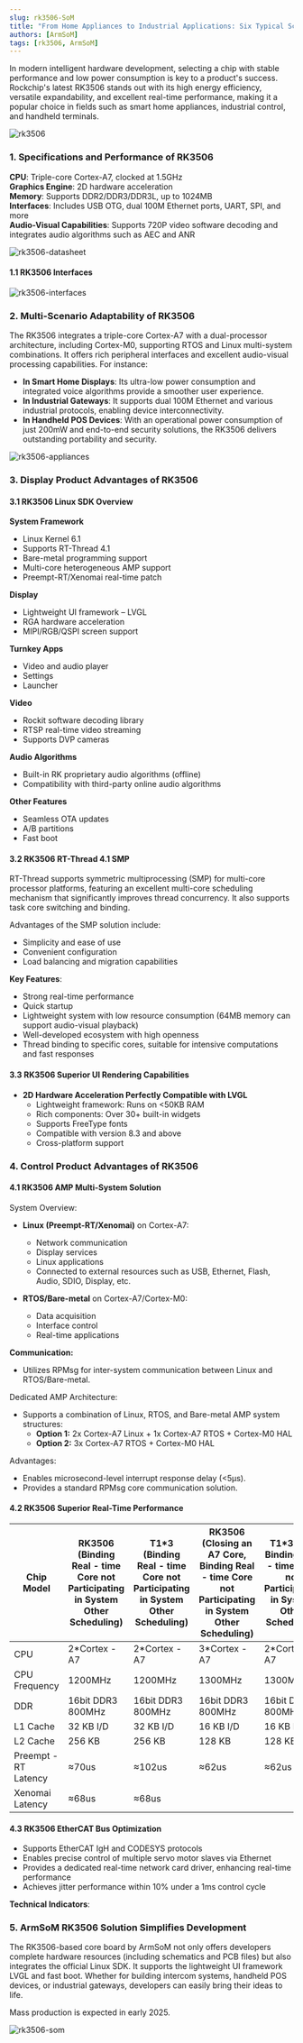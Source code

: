 ```yaml
---
slug: rk3506-SoM
title: "From Home Appliances to Industrial Applications: Six Typical Scenarios for RK3506"
authors: [ArmSoM]
tags: [rk3506, ArmSoM]
---
```


In modern intelligent hardware development, selecting a chip with stable performance and low power consumption is key to a product's success. Rockchip's latest RK3506 stands out with its high energy efficiency, versatile expandability, and excellent real-time performance, making it a popular choice in fields such as smart home appliances, industrial control, and handheld terminals.

![rk3506](/img/blog/rk3506.png)

### 1. Specifications and Performance of RK3506  

**CPU**: Triple-core Cortex-A7, clocked at 1.5GHz  
**Graphics Engine**: 2D hardware acceleration  
**Memory**: Supports DDR2/DDR3/DDR3L, up to 1024MB  
**Interfaces**: Includes USB OTG, dual 100M Ethernet ports, UART, SPI, and more  
**Audio-Visual Capabilities**: Supports 720P video software decoding and integrates audio algorithms such as AEC and ANR  

![rk3506-datasheet](/img/blog/rk3506-datasheet.png)

#### 1.1 RK3506 Interfaces  

![rk3506-interfaces](/img/blog/rk3506-interfaces.png)

### 2. Multi-Scenario Adaptability of RK3506  

The RK3506 integrates a triple-core Cortex-A7 with a dual-processor architecture, including Cortex-M0, supporting RTOS and Linux multi-system combinations. It offers rich peripheral interfaces and excellent audio-visual processing capabilities. For instance:  

- **In Smart Home Displays**: Its ultra-low power consumption and integrated voice algorithms provide a smoother user experience.  
- **In Industrial Gateways**: It supports dual 100M Ethernet and various industrial protocols, enabling device interconnectivity.  
- **In Handheld POS Devices**: With an operational power consumption of just 200mW and end-to-end security solutions, the RK3506 delivers outstanding portability and security.  

![rk3506-appliances](/img/blog/rk3506-appliances.png)


### 3. Display Product Advantages of RK3506

#### 3.1 RK3506 Linux SDK Overview  

**System Framework**  
- Linux Kernel 6.1  
- Supports RT-Thread 4.1  
- Bare-metal programming support  
- Multi-core heterogeneous AMP support  
- Preempt-RT/Xenomai real-time patch  

**Display**  
- Lightweight UI framework – LVGL  
- RGA hardware acceleration  
- MIPI/RGB/QSPI screen support  

**Turnkey Apps**  
- Video and audio player  
- Settings  
- Launcher  

**Video**  
- Rockit software decoding library  
- RTSP real-time video streaming  
- Supports DVP cameras  

**Audio Algorithms**  
- Built-in RK proprietary audio algorithms (offline)  
- Compatibility with third-party online audio algorithms  

**Other Features**  
- Seamless OTA updates  
- A/B partitions  
- Fast boot  

#### 3.2 RK3506 RT-Thread 4.1 SMP  

RT-Thread supports symmetric multiprocessing (SMP) for multi-core processor platforms, featuring an excellent multi-core scheduling mechanism that significantly improves thread concurrency. It also supports task core switching and binding.  

Advantages of the SMP solution include:  

- Simplicity and ease of use  
- Convenient configuration  
- Load balancing and migration capabilities  

**Key Features**:  
- Strong real-time performance  
- Quick startup  
- Lightweight system with low resource consumption (64MB memory can support audio-visual playback)  
- Well-developed ecosystem with high openness  
- Thread binding to specific cores, suitable for intensive computations and fast responses  

#### 3.3 RK3506 Superior UI Rendering Capabilities  

- **2D Hardware Acceleration Perfectly Compatible with LVGL**  
  - Lightweight framework: Runs on <50KB RAM  
  - Rich components: Over 30+ built-in widgets  
  - Supports FreeType fonts  
  - Compatible with version 8.3 and above  
  - Cross-platform support  

### 4. Control Product Advantages of RK3506  

#### 4.1 RK3506 AMP Multi-System Solution  

System Overview:
- **Linux (Preempt-RT/Xenomai)** on Cortex-A7:  
  - Network communication  
  - Display services  
  - Linux applications  
  - Connected to external resources such as USB, Ethernet, Flash, Audio, SDIO, Display, etc.

- **RTOS/Bare-metal** on Cortex-A7/Cortex-M0:  
  - Data acquisition  
  - Interface control  
  - Real-time applications  

**Communication:**  
- Utilizes RPMsg for inter-system communication between Linux and RTOS/Bare-metal.

Dedicated AMP Architecture:
- Supports a combination of Linux, RTOS, and Bare-metal AMP system structures:  
  - **Option 1:** 2x Cortex-A7 Linux + 1x Cortex-A7 RTOS + Cortex-M0 HAL  
  - **Option 2:** 3x Cortex-A7 RTOS + Cortex-M0 HAL  

Advantages:
- Enables microsecond-level interrupt response delay (<5μs).  
- Provides a standard RPMsg core communication solution.  

#### 4.2 RK3506 Superior Real-Time Performance  

| Chip Model | RK3506 (Binding Real - time Core not Participating in System Other Scheduling) | T1*3 (Binding Real - time Core not Participating in System Other Scheduling) | RK3506 (Closing an A7 Core, Binding Real - time Core not Participating in System Other Scheduling) | T1*3 (Not Binding Real - time Core not Participating in System Other Scheduling) |
| --- | --- | --- | --- | --- |
| CPU | 2*Cortex - A7 | 2*Cortex - A7 | 3*Cortex - A7 | 2*Cortex - A7 |
| CPU Frequency | 1200MHz | 1200MHz | 1300MHz | 1300MHz |
| DDR | 16bit DDR3 800MHz | 16bit DDR3 800MHz | 16bit DDR3 800MHz | 16bit DDR3 800MHz |
| L1 Cache | 32 KB I/D | 32 KB I/D | 16 KB I/D | 16 KB I/D |
| L2 Cache | 256 KB | 256 KB | 128 KB | 128 KB |
| Preempt - RT Latency | ≈70us | ≈102us | ≈62us | ≈62us |
| Xenomai Latency | ≈68us | ≈68us |  |  |

#### 4.3 RK3506 EtherCAT Bus Optimization  

- Supports EtherCAT IgH and CODESYS protocols  
- Enables precise control of multiple servo motor slaves via Ethernet  
- Provides a dedicated real-time network card driver, enhancing real-time performance  
- Achieves jitter performance within 10% under a 1ms control cycle  

**Technical Indicators**:  

### 5. ArmSoM RK3506 Solution Simplifies Development  

The RK3506-based core board by ArmSoM not only offers developers complete hardware resources (including schematics and PCB files) but also integrates the official Linux SDK. It supports the lightweight UI framework LVGL and fast boot. Whether for building intercom systems, handheld POS devices, or industrial gateways, developers can easily bring their ideas to life.  

Mass production is expected in early 2025.

![rk3506-som](/img/blog/rk3506-som.png)